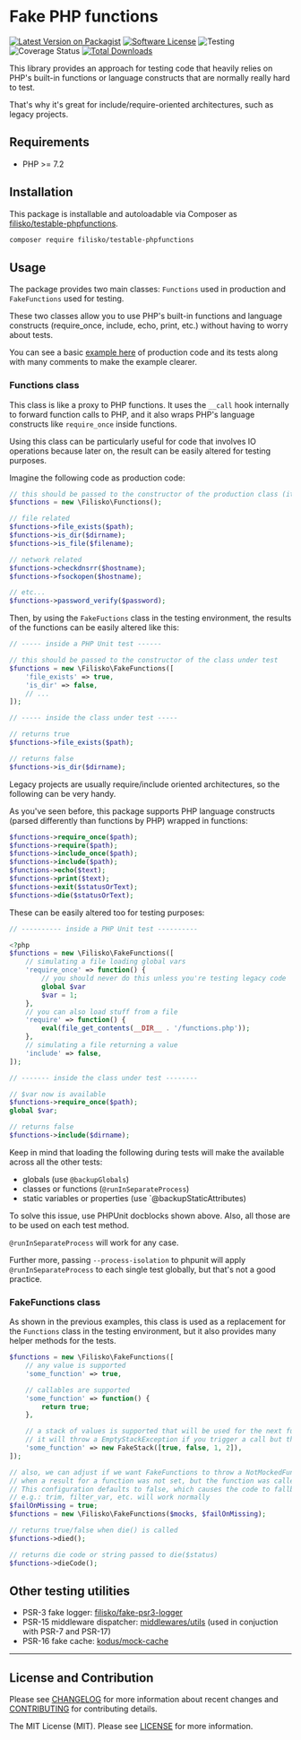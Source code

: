 # Fake PHP functions

[![Latest Version on Packagist][ico-version]][link-packagist]
[![Software License][ico-license]](LICENSE)
![Testing][ico-tests]
![Coverage Status][ico-coverage]
[![Total Downloads][ico-downloads]][link-downloads]

This library provides an approach for testing code that heavily relies on PHP's built-in functions or language constructs that are normally really hard to test.

That's why it's great for include/require-oriented architectures, such as legacy projects.

## Requirements

* PHP >= 7.2

## Installation

This package is installable and autoloadable via Composer as [filisko/testable-phpfunctions](https://packagist.org/packages/filisko/testable-phpfunctions).

```sh
composer require filisko/testable-phpfunctions
```

## Usage

The package provides two main classes: `Functions` used in production and `FakeFunctions` used for testing.

These two classes allow you to use PHP's built-in functions and language constructs (require_once, include, echo, print, etc.) without having to worry about tests.

You can see a basic [example here](tests/Examples/Email) of production code and its tests along with many comments to make the example clearer.

### Functions class

This class is like a proxy to PHP functions. It uses the `__call` hook internally to forward function calls to PHP, and it also wraps PHP's language constructs like `require_once` inside functions.

Using this class can be particularly useful for code that involves IO operations because later on, the result can be easily altered for testing purposes.

Imagine the following code as production code:

```php
// this should be passed to the constructor of the production class (it just forwards function calls to PHP)
$functions = new \Filisko\Functions();

// file related
$functions->file_exists($path);
$functions->is_dir($dirname);
$functions->is_file($filename);

// network related
$functions->checkdnsrr($hostname);
$functions->fsockopen($hostname);

// etc...
$functions->password_verify($password);
```

Then, by using the `FakeFuctions` class in the testing environment, the results of the functions can be easily altered like this:

```php
// ----- inside a PHP Unit test ------

// this should be passed to the constructor of the class under test
$functions = new \Filisko\FakeFunctions([
    'file_exists' => true,
    'is_dir' => false,
    // ...
]);

// ----- inside the class under test -----

// returns true
$functions->file_exists($path);

// returns false
$functions->is_dir($dirname);
```

Legacy projects are usually require/include oriented architectures, so the following can be very handy.

As you've seen before, this package supports PHP language constructs (parsed differently than functions by PHP) wrapped in functions:

```php
$functions->require_once($path);
$functions->require($path);
$functions->include_once($path);
$functions->include($path);
$functions->echo($text);
$functions->print($text);
$functions->exit($statusOrText);
$functions->die($statusOrText);
```

These can be easily altered too for testing purposes:

```php
// ---------- inside a PHP Unit test ----------

<?php
$functions = new \Filisko\FakeFunctions([
    // simulating a file loading global vars
    'require_once' => function() {
        // you should never do this unless you're testing legacy code
        global $var
        $var = 1;
    },
    // you can also load stuff from a file
    'require' => function() {
        eval(file_get_contents(__DIR__ . '/functions.php'));
    },
    // simulating a file returning a value
    'include' => false,
]);

// ------- inside the class under test --------

// $var now is available
$functions->require_once($path);
global $var;

// returns false
$functions->include($dirname);
```

Keep in mind that loading the following during tests will make the available across all the other tests:

- globals (use `@backupGlobals`)
- classes or functions (`@runInSeparateProcess`)
- static variables or properties (use `@backupStaticAttributes)

To solve this issue, use PHPUnit docblocks shown above. Also, all those are to be used on each test method.

`@runInSeparateProcess` will work for any case.

Further more, passing `--process-isolation` to phpunit will apply `@runInSeparateProcess` to each single test globally, but that's not a good practice.

### FakeFunctions class

As shown in the previous examples, this class is used as a replacement for the `Functions` class in the testing environment, but it also provides many helper methods for the tests.

```php
$functions = new \Filisko\FakeFunctions([
    // any value is supported
    'some_function' => true,

    // callables are supported
    'some_function' => function() {
        return true;
    },

    // a stack of values is supported that will be used for the next function call
    // it will throw a EmptyStackException if you trigger a call but the stack is empty
    'some_function' => new FakeStack([true, false, 1, 2]),
]);

// also, we can adjust if we want FakeFunctions to throw a NotMockedFunction
// when a result for a function was not set, but the function was called anyway (like an unexpected call)
// This configuration defaults to false, which causes the code to fallback to native PHP functions
// e.g.: trim, filter_var, etc. will work normally
$failOnMissing = true;
$functions = new \Filisko\FakeFunctions($mocks, $failOnMissing);

// returns true/false when die() is called
$functions->died();

// returns die code or string passed to die($status)
$functions->dieCode();
```

## Other testing utilities

- PSR-3 fake logger: [filisko/fake-psr3-logger](https://github.com/filisko/fake-psr3-logger)
- PSR-15 middleware dispatcher: [middlewares/utils](https://github.com/middlewares/utils?tab=readme-ov-file#dispatcher) (used in conjuction with PSR-7 and PSR-17)
- PSR-16 fake cache: [kodus/mock-cache](https://github.com/kodus/mock-cache)

---

## License and Contribution

Please see [CHANGELOG](CHANGELOG.md) for more information about recent changes and [CONTRIBUTING](CONTRIBUTING.md) for contributing details.

The MIT License (MIT). Please see [LICENSE](LICENSE) for more information.

[ico-version]: https://img.shields.io/packagist/v/filisko/testable-phpfunctions.svg?style=flat
[ico-license]: https://img.shields.io/badge/license-MIT-informational.svg?style=flat
[ico-tests]: https://github.com/filisko/testable-phpfunctions/workflows/testing/badge.svg
[ico-coverage]: https://coveralls.io/repos/github/filisko/testable-phpfunctions/badge.svg?branch=main
[ico-downloads]: https://img.shields.io/packagist/dt/filisko/testable-phpfunctions.svg?style=flat

[link-packagist]: https://packagist.org/packages/filisko/testable-phpfunctions
[link-downloads]: https://packagist.org/packages/filisko/testable-phpfunctions

